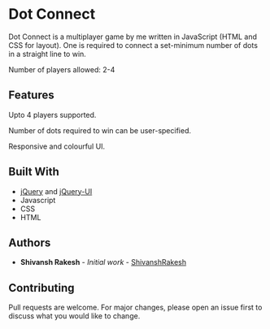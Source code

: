 # Dot Connect

Dot Connect is a multiplayer game by me written in JavaScript (HTML and CSS for layout). One is required to connect a set-minimum number of dots in a straight line to win.
 
Number of players allowed: 2-4

## Features

Upto 4 players supported.

Number of dots required to win can be user-specified.

Responsive and colourful UI.

## Built With

* [jQuery](https://api.jquery.com/) and [jQuery-UI](https://api.jqueryui.com/)
* Javascript
* CSS 
* HTML

## Authors

* **Shivansh Rakesh** - *Initial work* - [ShivanshRakesh](https://github.com/ShivanshRakesh)

## Contributing
Pull requests are welcome. For major changes, please open an issue first to discuss what you would like to change.
